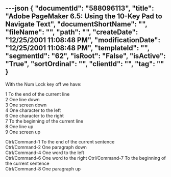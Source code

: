 ---json
{
  "documentId": "588096113",
  "title": "Adobe PageMaker 6.5: Using the 10-Key Pad to Navigate Text",
  "documentShortName": "",
  "fileName": "",
  "path": "",
  "createDate": "12/25/2001 11:08:48 PM",
  "modificationDate": "12/25/2001 11:08:48 PM",
  "templateId": "",
  "segmentId": "62",
  "isRoot": "False",
  "isActive": "True",
  "sortOrdinal": "",
  "clientId": "",
  "tag": ""
}
---

With the Num Lock key off we have:

1 To the end of the current line  
2 One line down  
3 One screen down  
4 One character to the left  
6 One character to the right  
7 To the beginning of the current line  
8 One line up  
9 One screen up

Ctrl/Command-1 To the end of the current sentence  
Ctrl/Command-2 One paragraph down  
Ctrl/Command-4 One word to the left  
Ctrl/Command-6 One word to the right 
Ctrl/Command-7 To the beginning of the current sentence  
Ctrl/Command-8 One paragraph up
